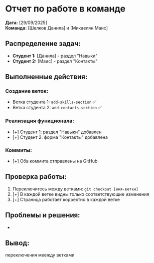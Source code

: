 # Отчет по работе в команде

**Дата:** [29/09/2025]  
**Команда:** [Шелков Данила] и [Микаелян Маис]

## Распределение задач:
- **Студент 1:** [Данила] - раздел "Навыки"
- **Студент 2:** [Маис] - раздел "Контакты"

## Выполненные действия:

### Создание веток:
- Ветка студента 1: `add-skills-section` ✅
- Ветка студента 2: `add-contacts-section` ✅

### Реализация функционала:
- [+] Студент 1: раздел "Навыки" добавлен
- [+] Студент 2: форма "Контакты" добавлена

### Коммиты:
- [+] Оба коммита отправлены на GitHub

## Проверка работы:
1. Переключитесь между ветками: `git checkout [имя-ветки]`
2. [+] В каждой ветке видны только соответствующие изменения
3. [+] Страница работает корректно в каждой ветке

## Проблемы и решения:
-

## Вывод:
переключения меежду ветками

